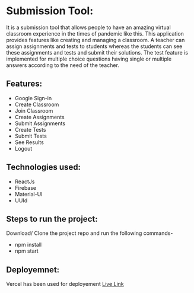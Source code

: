 # Submission Tool:
It is a submission tool that allows people to have an amazing virtual classroom experience in the times of pandemic like this. This application provides features like creating and managing a classroom. A teacher can assign assignments and tests to students whereas the students can see these assignments and tests and submit their solutions.
The test feature is implemented for multiple choice questions having single or multiple answers according to the need of the teacher.

## Features:
- Google Sign-in
- Create Classroom
- Join Classroom
- Create Assignments
- Submit Assignments
- Create Tests
- Submit Tests
- See Results
- Logout

## Technologies used:
- ReactJs
- Firebase
- Material-UI
- UUId

## Steps to run the project:
Download/ Clone the project repo and run the following commands-
- npm install
- npm start

## Deployemnet:
Vercel has been used for deployement [Live Link](https://microsoft-engage-g0rtf4fv4-divya1509.vercel.app/)

